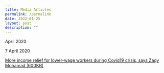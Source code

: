 ```yaml
---
title: Media Articles
permalink: /permalink
date: 2022-01-25
layout: post
description: ""
---
```

April 2020

7 April 2020

[More income relief for lower-wage workers during Covid19 crisis, says Zaqy Mohamad (600KB)](http://www.workfare.gov.sg/Media%20Articles/Documents/More%20income%20relief%20for%20lower-wage%20workers%20during%20Covid19%20crisis.pdf)